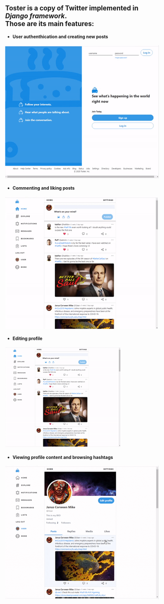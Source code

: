 [tags]: <> (Python, Django, JavaScript, JQuery, CSS)
Toster is a copy of Twitter implemented in *Django framework*.    
Those are its main features:
---

  * #### User authenthication and creating new posts   
<img src="gifs/tosterlogin.gif"/>

  * #### Commenting and liking posts
<img src="gifs/postcommen.gif"/>

  * #### Editing profile
<img src="gifs/profile.gif"/>

  * #### Viewing profile content and browsing hashtags
<img src="gifs/profilehashtags.gif"/>



